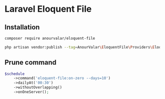 # Laravel Eloquent File

## Installation

```bash
composer require anourvalar/eloquent-file
```

```bash
php artisan vendor:publish --tag=AnourValar\EloquentFile\Providers\EloquentFileServiceProvider
```

## Prune command

```php
$schedule
    ->command('eloquent-file:on-zero --days=10')
    ->dailyAt('00:30')
    ->withoutOverlapping()
    ->onOneServer();
```
